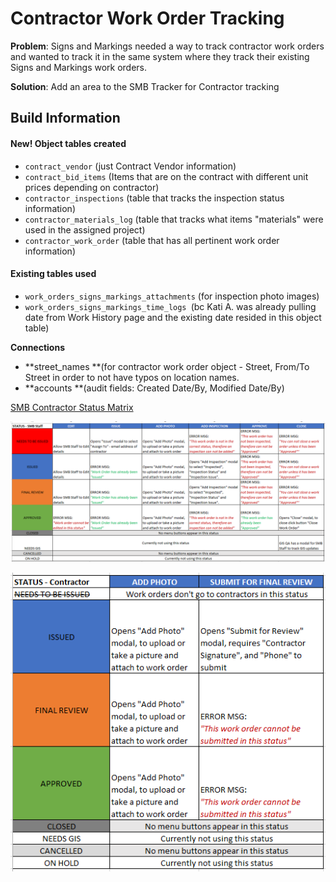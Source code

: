 # Contractor Work Order Tracking

**Problem**: Signs and Markings needed a way to track contractor work orders and wanted to track it in the same system where they track their existing Signs and Markings work orders.&#x20;

**Solution**: Add an area to the SMB Tracker for Contractor tracking

## Build Information

#### New! Object tables created

* `contract_vendor` (just Contract Vendor information)
* `contract_bid_items` (Items that are on the contract with different unit prices depending on contractor)
* `contractor_inspections` (table that tracks the inspection status information)
* `contractor_materials_log` (table that tracks what items "materials" were used in the assigned project)
* `contractor_work_order` (table that has all pertinent work order information)

#### Existing tables used

* `work_orders_signs_markings_attachments` (for inspection photo images)
* `work_orders_signs_markings_time_logs `(bc Kati A. was already pulling date from Work History page and the existing date resided in this object table)

**Connections**

* **street\_names **(for contractor work order object - Street, From/To Street in order to not have typos on location names.
* **accounts **(audit fields: Created Date/By, Modified Date/By)

[SMB Contractor Status Matrix](https://drive.google.com/file/d/1OTWQ8NzBe0\_7QojCVpS9YN8qZ-0o01kA/view)

![](<../../../.gitbook/assets/image (28).png>)

![](<../../../.gitbook/assets/image (27).png>)


